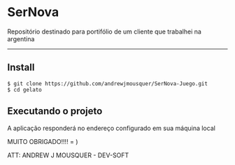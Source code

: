 ﻿# SerNova

  
Repositório destinado para portifólio de um cliente que trabalhei na argentina

---
## Install

    $ git clone https://github.com/andrewjmousquer/SerNova-Juego.git
    $ cd gelato


## Executando o projeto

A aplicação responderá no endereço configurado em sua máquina local

MUITO OBRIGADO!!!! = ) 

 ATT: ANDREW J MOUSQUER - DEV-SOFT
